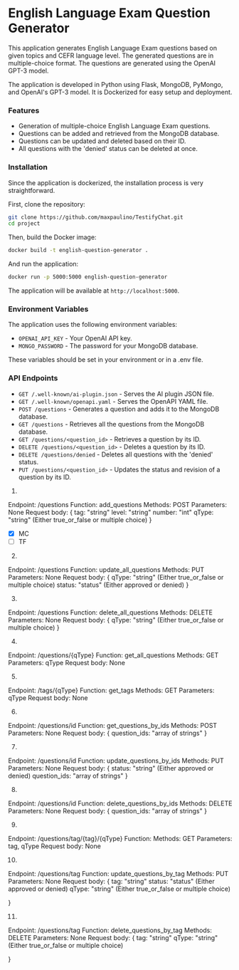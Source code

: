 # English Language Exam Question Generator

This application generates English Language Exam questions based on given topics and CEFR language level. The generated questions are in multiple-choice format. The questions are generated using the OpenAI GPT-3 model.

The application is developed in Python using Flask, MongoDB, PyMongo, and OpenAI's GPT-3 model. It is Dockerized for easy setup and deployment.

### Features

- Generation of multiple-choice English Language Exam questions.
- Questions can be added and retrieved from the MongoDB database.
- Questions can be updated and deleted based on their ID.
- All questions with the 'denied' status can be deleted at once.

### Installation

Since the application is dockerized, the installation process is very straightforward.

First, clone the repository:

```bash
git clone https://github.com/maxpaulino/TestifyChat.git
cd project
```

Then, build the Docker image:

```bash
docker build -t english-question-generator .
```

And run the application:

```bash
docker run -p 5000:5000 english-question-generator
```

The application will be available at `http://localhost:5000`.

### Environment Variables

The application uses the following environment variables:

- `OPENAI_API_KEY` - Your OpenAI API key.
- `MONGO_PASSWORD` - The password for your MongoDB database.

These variables should be set in your environment or in a .env file.

### API Endpoints

- `GET /.well-known/ai-plugin.json` - Serves the AI plugin JSON file.
- `GET /.well-known/openapi.yaml` - Serves the OpenAPI YAML file.
- `POST /questions` - Generates a question and adds it to the MongoDB database.
- `GET /questions` - Retrieves all the questions from the MongoDB database.
- `GET /questions/<question_id>` - Retrieves a question by its ID.
- `DELETE /questions/<question_id>` - Deletes a question by its ID.
- `DELETE /questions/denied` - Deletes all questions with the 'denied' status.
- `PUT /questions/<question_id>` - Updates the status and revision of a question by its ID.




1.
Endpoint: /questions
Function: add_questions
Methods: POST
Parameters: None
Request body: 
{
    tag: "string"
    level: "string" 
    number: "int"
    qType: "string" (Either true_or_false or multiple choice)
}

- [x] MC
- [ ] TF

2. 
Endpoint: /questions
Function: update_all_questions
Methods: PUT
Parameters: None
Request body:
{
    qType: "string" (Either true_or_false or multiple choice)
    status: "status" (Either approved or denied)
}

3. 
Endpoint: /questions
Function: delete_all_questions
Methods: DELETE
Parameters: None
Request body:
{
    qType: "string" (Either true_or_false or multiple choice)
}

4.
Endpoint: /questions/{qType}
Function: get_all_questions
Methods: GET
Parameters: qType
Request body: None

5.
Endpoint: /tags/{qType}
Function: get_tags
Methods: GET
Parameters: qType
Request body: None

6. 
Endpoint: /questions/id
Function: get_questions_by_ids
Methods: POST
Parameters: None
Request body: 
{
    question_ids: "array of strings"
}

7. 
Endpoint: /questions/id
Function: update_questions_by_ids
Methods: PUT
Parameters: None
Request body: 
{
    status: "string" (Either approved or denied)
    question_ids: "array of strings"
}

8.
Endpoint: /questions/id
Function: delete_questions_by_ids
Methods: DELETE
Parameters: None
Request body: 
{
    question_ids: "array of strings"
}

9. 
Endpoint: /questions/tag/{tag}/{qType}
Function: 
Methods: GET
Parameters: tag, qType
Request body: None

10. 
Endpoint: /questions/tag
Function: update_questions_by_tag
Methods: PUT
Parameters: None
Request body:
{
    tag: "string"
    status: "status" (Either approved or denied)
    qType: "string" (Either true_or_false or multiple choice)

}

11. 
Endpoint: /questions/tag
Function: delete_questions_by_tag
Methods: DELETE
Parameters: None
Request body:
{
    tag: "string"
    qType: "string" (Either true_or_false or multiple choice)

}

